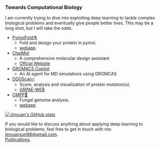 ### Towards Computational Biology
I am currently trying to dive into exploiting deep learning to tackle complex biological problems and eventually give people better lives. This may be a long shot, but I will take the odds. 
- [PymolFold⚗️](https://github.com/JinyuanSun/PymolFold)  
  - Fold and design your protein in pymol.
  - [webapp](https://fold.cloudmol.org/)
- [ChatMol](https://github.com/JinyuanSun/ChatMol)
  - A comprehensive molecular design assistant
  - [Offcial Website](https://chatmol.org/)
- [GROMACS Copilot](https://github.com/ChatMol/gromacs_copilot)
  - An AI agent for MD simulations using GROMCAS
- [DDGScan🔥](https://github.com/JinyuanSun/DDGScan)
  - Score, analysis and visualization of protein mutation(s).
  - [GRPAE-WEB](https://nmdc.cn/grape-web/)
- [CMPP🧬](https://github.com/JinyuanSun/CMPP)
  - Fungal genome analysis.
  - [webapp](http://cmpp.pioneer-x.cn/)  

[![Jinyuan's GitHub stats](https://github-readme-stats.vercel.app/api?username=jinyuansun)](https://github.com/jinyuansun/github-readme-stats)

If you would like to discuss anything about applying deep learning to biological problems, feel free to get in touch with me: <jinyuansun98@gmail.com>.  
[Publications](https://scholar.google.com/citations?user=LbUNUWsAAAAJ&hl=en).  
